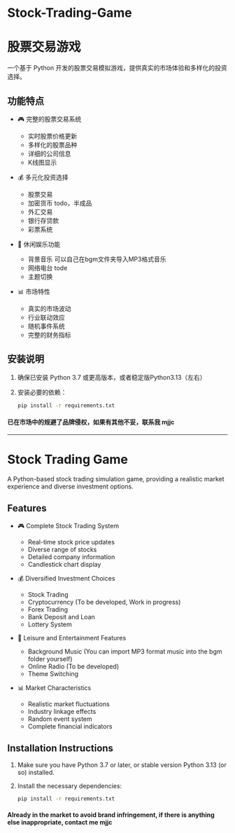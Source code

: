# Stock-Trading-Game
# 股票交易游戏

一个基于 Python 开发的股票交易模拟游戏，提供真实的市场体验和多样化的投资选择。

## 功能特点

- 🎮 完整的股票交易系统
  - 实时股票价格更新
  - 多样化的股票品种
  - 详细的公司信息
  - K线图显示

- 💰 多元化投资选择
  - 股票交易  
  - 加密货币  todo，半成品
  - 外汇交易
  - 银行存贷款
  - 彩票系统  

- 🎵 休闲娱乐功能
  - 背景音乐   可以自己在bgm文件夹导入MP3格式音乐
  - 网络电台  tode
  - 主题切换  

- 📊 市场特性
  - 真实的市场波动
  - 行业联动效应
  - 随机事件系统
  - 完整的财务指标

## 安装说明

1. 确保已安装 Python 3.7 或更高版本，或者稳定版Python3.13（左右）

2. 安装必要的依赖：

   ```bash
   pip install -r requirements.txt
   ```

#### 已在市场中的规避了品牌侵权，如果有其他不妥，联系我  mjjc

---

# Stock Trading Game

A Python-based stock trading simulation game, providing a realistic market experience and diverse investment options.

## Features

- 🎮 Complete Stock Trading System
  - Real-time stock price updates
  - Diverse range of stocks
  - Detailed company information
  - Candlestick chart display

- 💰 Diversified Investment Choices
  - Stock Trading
  - Cryptocurrency (To be developed, Work in progress)
  - Forex Trading
  - Bank Deposit and Loan
  - Lottery System

- 🎵 Leisure and Entertainment Features
  - Background Music (You can import MP3 format music into the bgm folder yourself)
  - Online Radio (To be developed)
  - Theme Switching

- 📊 Market Characteristics
  - Realistic market fluctuations
  - Industry linkage effects
  - Random event system
  - Complete financial indicators

## Installation Instructions

1. Make sure you have Python 3.7 or later, or stable version Python 3.13 (or so) installed.

2. Install the necessary dependencies:

   ```bash
   pip install -r requirements.txt
   ```

#### Already in the market to avoid brand infringement, if there is anything else inappropriate, contact me mjjc
